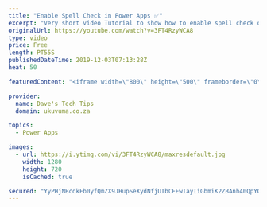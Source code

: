 ```yaml
---
title: "Enable Spell Check in Power Apps ✅"
excerpt: "Very short video Tutorial to show how to enable spell check on Text Input Controls for both single and multi line modes in Microsoft Power Apps"
originalUrl: https://youtube.com/watch?v=3FT4RzyWCA8
type: video
price: Free
length: PT55S
publishedDateTime: 2019-12-03T07:13:28Z
heat: 50

featuredContent: "<iframe width=\"800\" height=\"500\" frameborder=\"0\" src=\"https://www.youtube.com/embed/3FT4RzyWCA8\" allow=\"accelerometer; autoplay; encrypted-media; gyroscope; picture-in-picture\" allowfullscreen></iframe>"

provider:
  name: Dave's Tech Tips
  domain: ukuvuma.co.za

topics:
  - Power Apps

images:
  - url: https://i.ytimg.com/vi/3FT4RzyWCA8/maxresdefault.jpg
    width: 1280
    height: 720
    isCached: true

secured: "YyPHjNBcdkFb0yfQmZX9JHupSeXydNfjUIbCFEwIayIiGbmiK2ZBAnh40QpYQLUczVZ0zmQu2UkNkQxuhOMixGHCmkjdTN6sIdF62TBuDFSQm03n22TSxuRDqFjQWPjcNhB0XvBLtMduOoYVR55iEe55AvpwmEQUbO0RyrUJu2uZov33V/myf6UwxvIm+kjtHU0CZb64hmcgqlkuHpVd/6fRmhdd0JxmOgsNpfmztf5P+X0nEVW4OEQW3eBBXDlhj13+mWziNgbYwj9x3AczKOLTP7wYz0j9IZUyYWqxv1ugTmw4ipbt6VxF1TWFMsmBD9m5ARbrzf8aBERS9b0rc4VuWw2aaGkJX+hgE5yi1bFM1XByXRfisdpEJU2DxPuJRqRvH/eHh5HcYkE8wb0qsKCwzJeQqT5n0Hof2wPz/B8=;IXuJTCUhIhq8K/vPjl+Wqg=="
---
```


